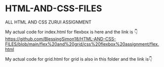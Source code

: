 # HTML-AND-CSS-FILES
ALL HTML AND CSS ZURUI ASSIGNMENT

My actual code for index.html for flexbox is here and the link is 👇
 https://github.com/BlessingSimon18/HTML-AND-CSS-FILES/blob/main/flex%20and%20grid/css%20flexbox%20assignment/flex.html

My actual code for grid.html for grid is also in this folder and the link is👇
